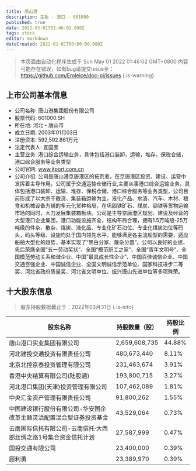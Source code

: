 ```yaml
---
title: 唐山港
description: 主板 - 港口 - 601000
published: true
date: 2022-05-01T01:46:02.000Z
tags: stock
editor: markdown
dateCreated: 2022-01-01T00:00:00.000Z
---
```


> 本页面由自动化程序生成于 Sun May 01 2022 01:46:02 GMT+0800
> 内容可能存在错误，如有bug请提交issue至：https://github.com/Eroleice/doc-pi/issues
{.is-warning}

## 上市公司基本信息
- 公司名称: 唐山港集团股份有限公司
- 股票代码: 601000.SH
- 所在地: 河北 - 唐山市
- 成立日期: 2003年01月03日
- 注册资本: 592,592.861万元
- 法定代表人: 宣国宝
- 主营业务: 港口综合运输业务，具体包括港口装卸，运输，堆存，保税仓储，港口综合服务等业务类型
- 公司官网: www.jtport.com.cn
- 公司介绍: 公司是唐山港京唐港区的拓荒者，在京唐港区投资、建设、运营中发挥着主导作用。公司属于交通运输仓储行业,主要从事港口综合运输业务，具体包括港口装卸、运输、堆存、保税仓储、港口综合服务等业务类型，公司目前形成了以大宗干散货、集装箱运输为主，液化产品、水渣、汽车、木材、粮食和机械设备为辅的多元化货种格局，在巩固铁矿石、煤炭、钢铁等货物运输市场的同时，大力发展集装箱板块。公司是主导京唐港区规划、建设及经营的大型港口企业集团，港口功能设施齐全，结构布局合理，拥有1.5万吨级-25万吨级的件杂、散杂、煤炭、液化品、专业化矿石泊位、专业化煤炭泊位等码头，码头等级、设施均处于国内领先水平，能够满足各主流船型的需要，适应船舶大型化的趋势，基本实现了“黑白分家、散杂分置”。公司以良好的业绩，先后荣膺全国“五一劳动奖状”、全国“模范职工之家”、全国“青年文明号”、全国模范劳动关系和谐企业、中国“最具成长性企业”、中国百佳诚信企业、中国交通百强企业、中国诚信企业、全国文明诚信示范单位、国家科技进步二等奖、河北省政府质量奖、河北省文明单位、振兴唐山先进单位等多项殊荣。


## 十大股东信息
> 股东持股数据截止于：2022年03月31日
{.is-info}

| 股东名称 | 持股数量（股） | 持股比例 |
| --- | --- | --- |
| 唐山港口实业集团有限公司 | 2,659,608,735 | 44.88% |
| 河北建投交通投资有限责任公司 | 480,673,440 | 8.11% |
| 北京北控京泰投资管理有限公司 | 231,463,674 | 3.91% |
| 香港中央结算有限公司(陆股通) | 193,800,715 | 3.27% |
| 河北港口集团(天津)投资管理有限公司 | 107,462,089 | 1.81% |
| 中央汇金资产管理有限责任公司 | 91,800,262 | 1.55% |
| 中国建设银行股份有限公司-华安国企改革主题灵活配置混合型证券投资基金 | 43,529,064 | 0.73% |
| 云南国际信托有限公司-云南信托·大西部丝绸之路1号集合资金信托计划 | 27,587,999 | 0.47% |
| 国投交通有限公司 | 23,400,000 | 0.39% |
| 顾利勇 | 23,389,970 | 0.39% |




